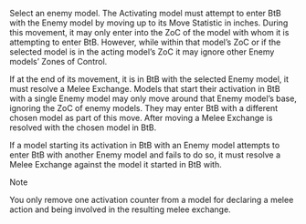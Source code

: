 Select an enemy model. The Activating model must attempt to enter BtB with the Enemy model by moving up to its Move Statistic in inches. During this movement, it may only enter into the ZoC of the model with whom it is attempting to enter BtB. However, while within that model’s ZoC or if the selected model is in the acting model’s ZoC it may ignore other Enemy models’ Zones of Control.

If at the end of its movement, it is in BtB with the selected Enemy model, it must resolve a Melee Exchange. Models that start their activation in BtB with a single Enemy model may only move around that Enemy model’s base, ignoring the ZoC of enemy models. They may enter BtB with a different chosen model as part of this move. After moving a Melee Exchange is resolved with the chosen model in BtB.

If a model starting its activation in BtB with an Enemy model attempts to enter BtB with another Enemy model and fails to do so, it must resolve a Melee Exchange against the model it started in BtB with.

> [!NOTE]
> You only remove one activation counter from a model for declaring a melee action and being involved in the resulting melee exchange.